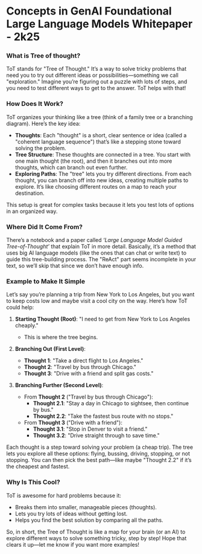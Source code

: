 # Concepts in GenAI Foundational Large Language Models Whitepaper - 2k25

### What is Tree of thought?

ToT stands for "Tree of Thought." It’s a way to solve tricky problems that need you to try out different ideas or possibilities—something we call "exploration." Imagine you’re figuring out a puzzle with lots of steps, and you need to test different ways to get to the answer. ToT helps with that!

### How Does It Work?

ToT organizes your thinking like a tree (think of a family tree or a branching diagram). Here’s the key idea:

- **Thoughts**: Each "thought" is a short, clear sentence or idea (called a "coherent language sequence") that’s like a stepping stone toward solving the problem.
- **Tree Structure**: These thoughts are connected in a tree. You start with one main thought (the root), and then it branches out into more thoughts, which can branch out even further.
- **Exploring Paths**: The "tree" lets you try different directions. From each thought, you can branch off into new ideas, creating multiple paths to explore. It’s like choosing different routes on a map to reach your destination.

This setup is great for complex tasks because it lets you test lots of options in an organized way.

### Where Did It Come From?

There’s a notebook and a paper called _‘Large Language Model Guided Tree-of-Thought’_ that explain ToT in more detail. Basically, it’s a method that uses big AI language models (like the ones that can chat or write text) to guide this tree-building process. The "ReAct" part seems incomplete in your text, so we’ll skip that since we don’t have enough info.

### Example to Make It Simple

Let’s say you’re planning a trip from New York to Los Angeles, but you want to keep costs low and maybe visit a cool city on the way. Here’s how ToT could help:

1. **Starting Thought (Root)**: "I need to get from New York to Los Angeles cheaply."

   - This is where the tree begins.

2. **Branching Out (First Level)**:

   - **Thought 1**: "Take a direct flight to Los Angeles."
   - **Thought 2**: "Travel by bus through Chicago."
   - **Thought 3**: "Drive with a friend and split gas costs."

3. **Branching Further (Second Level)**:
   - From **Thought 2** ("Travel by bus through Chicago"):
     - **Thought 2.1**: "Stay a day in Chicago to sightsee, then continue by bus."
     - **Thought 2.2**: "Take the fastest bus route with no stops."
   - From **Thought 3** ("Drive with a friend"):
     - **Thought 3.1**: "Stop in Denver to visit a friend."
     - **Thought 3.2**: "Drive straight through to save time."

Each thought is a step toward solving your problem (a cheap trip). The tree lets you explore all these options: flying, bussing, driving, stopping, or not stopping. You can then pick the best path—like maybe "Thought 2.2" if it’s the cheapest and fastest.

### Why Is This Cool?

ToT is awesome for hard problems because it:

- Breaks them into smaller, manageable pieces (thoughts).
- Lets you try lots of ideas without getting lost.
- Helps you find the best solution by comparing all the paths.

So, in short, the Tree of Thought is like a map for your brain (or an AI) to explore different ways to solve something tricky, step by step! Hope that clears it up—let me know if you want more examples!
